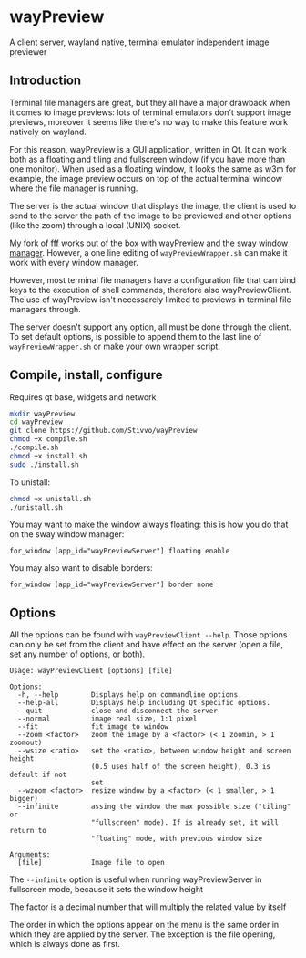 # wayPreview
A client server, wayland native, terminal emulator independent image previewer

## Introduction

Terminal file managers are great, but they all have a major drawback when it
comes to image previews:
lots of terminal emulators don't support image previews, moreover it seems like
there's no way to make this feature work natively on wayland.

For this reason, wayPreview is a GUI application, written in Qt. It can work
both as a floating and tiling and fullscreen window (if you have more than one
monitor). When used as a floating window, it looks the same as w3m for example,
the image preview occurs on top of the actual terminal
window where the file manager is running.

The server is the actual window that displays the image, the client is used to
send to the server the path of the image to be previewed and other options (like
the zoom) through a local (UNIX) socket.

My fork of [fff](https://github.com/Stivvo/fff) works out of the box with
wayPreview and the [sway window manager](https://github.com/swaywm/sway).
However, a one line editing of ``wayPreviewWrapper.sh`` can make it work with
every window manager.

However, most terminal file managers have a configuration file that can bind
keys to the execution of shell commands, therefore also wayPreviewClient.
The use of wayPreview isn't necessarely limited to previews in terminal file
managers through.

The server doesn't support any option, all must be done through the client. To
set default options, is possible to append them to the last line of
``wayPreviewWrapper.sh`` or make your own wrapper script.

## Compile, install, configure

Requires qt base, widgets and network

```bash
mkdir wayPreview
cd wayPreview
git clone https://github.com/Stivvo/wayPreview
chmod +x compile.sh
./compile.sh
chmod +x install.sh
sudo ./install.sh
```

To unistall:

```bash
chmod +x unistall.sh
./unistall.sh
```

You may want to make the window always floating: this is how you do that on the
sway window manager:

```
for_window [app_id="wayPreviewServer"] floating enable
```

You may also want to disable borders:

```
for_window [app_id="wayPreviewServer"] border none
```

## Options

All the options can be found with ``wayPreviewClient --help``. Those options can
only be set from the client and have effect on the server (open a file, set any
number of options, or both).

```
Usage: wayPreviewClient [options] [file]

Options:
  -h, --help        Displays help on commandline options.
  --help-all        Displays help including Qt specific options.
  --quit            close and disconnect the server
  --normal          image real size, 1:1 pixel
  --fit             fit image to window
  --zoom <factor>   zoom the image by a <factor> (< 1 zoomin, > 1 zoomout)
  --wsize <ratio>   set the <ratio>, between window height and screen height
                    (0.5 uses half of the screen height), 0.3 is default if not
                    set
  --wzoom <factor>  resize window by a <factor> (< 1 smaller, > 1 bigger)
  --infinite        assing the window the max possible size ("tiling" or
                    "fullscreen" mode). If is already set, it will return to
                    "floating" mode, with previous window size

Arguments:
  [file]            Image file to open
```

The ``--infinite`` option is useful when running wayPreviewServer in fullscreen
mode, because it sets the window height

The factor is a decimal number that will multiply the related value by itself

The order in which the options appear on the menu is the same order in which
they are applied by the server. The exception is the file opening, which is
always done as first.
